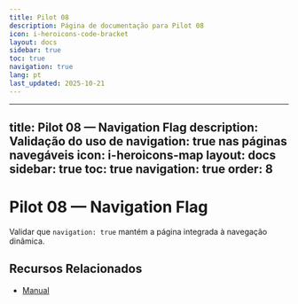 ```yaml
---
title: Pilot 08
description: Página de documentação para Pilot 08
icon: i-heroicons-code-bracket
layout: docs
sidebar: true
toc: true
navigation: true
lang: pt
last_updated: 2025-10-21
---
```

---
title: Pilot 08 — Navigation Flag
description: Validação do uso de navigation: true nas páginas navegáveis
icon: i-heroicons-map
layout: docs
sidebar: true
toc: true
navigation: true
order: 8
---

# Pilot 08 — Navigation Flag

Validar que `navigation: true` mantém a página integrada à navegação dinâmica.

## Recursos Relacionados
- [Manual](../../manual/index.md)